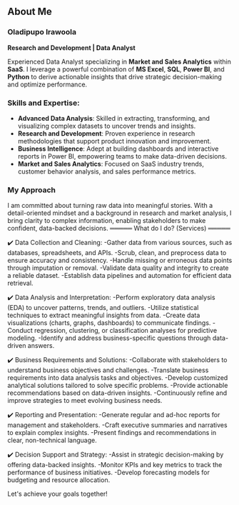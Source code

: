 ## About Me
### Oladipupo Irawoola
**Research and Development | Data Analyst**

Experienced Data Analyst specializing in **Market and Sales Analytics** within **SaaS**. I leverage a powerful combination of **MS Excel**, **SQL**, **Power BI**, and **Python** to derive actionable insights that drive strategic decision-making and optimize performance.

### Skills and Expertise:
- **Advanced Data Analysis**: Skilled in extracting, transforming, and visualizing complex datasets to uncover trends and insights.
- **Research and Development**: Proven experience in research methodologies that support product innovation and improvement.
- **Business Intelligence**: Adept at building dashboards and interactive reports in Power BI, empowering teams to make data-driven decisions.
- **Market and Sales Analytics**: Focused on SaaS industry trends, customer behavior analysis, and sales performance metrics.

### My Approach
I am committed about turning raw data into meaningful stories. With a detail-oriented mindset and a background in research and market analysis, I bring clarity to complex information, enabling stakeholders to make confident, data-backed decisions.
═════ What do I do? (Services) ═════

✔️ Data Collection and Cleaning:
-Gather data from various sources, such as databases, spreadsheets, and APIs.
-Scrub, clean, and preprocess data to ensure accuracy and consistency.
-Handle missing or erroneous data points through imputation or removal.
-Validate data quality and integrity to create a reliable dataset.
-Establish data pipelines and automation for efficient data retrieval.

✔️ Data Analysis and Interpretation:
-Perform exploratory data analysis (EDA) to uncover patterns, trends, and outliers.
-Utilize statistical techniques to extract meaningful insights from data.
-Create data visualizations (charts, graphs, dashboards) to communicate findings.
-Conduct regression, clustering, or classification analyses for predictive modeling.
-Identify and address business-specific questions through data-driven answers.

✔️ Business Requirements and Solutions:
-Collaborate with stakeholders to understand business objectives and challenges.
-Translate business requirements into data analysis tasks and objectives.
-Develop customized analytical solutions tailored to solve specific problems.
-Provide actionable recommendations based on data-driven insights.
-Continuously refine and improve strategies to meet evolving business needs.

✔️ Reporting and Presentation:
-Generate regular and ad-hoc reports for management and stakeholders.
-Craft executive summaries and narratives to explain complex insights.
-Present findings and recommendations in clear, non-technical language.

✔️ Decision Support and Strategy:
-Assist in strategic decision-making by offering data-backed insights.
-Monitor KPIs and key metrics to track the performance of business initiatives.
-Develop forecasting models for budgeting and resource allocation.

Let's achieve your goals together!

```
